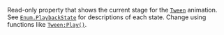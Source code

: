 Read-only property that shows the current stage for the [`Tween`](https://create.roblox.com/docs/reference/engine/classes/Tween)
animation. See [`Enum.PlaybackState`](https://create.roblox.com/docs/reference/engine/enums/PlaybackState) for descriptions of each state. Change
using functions like [`Tween:Play()`](https://create.roblox.com/docs/reference/engine/classes/Tween#Play).